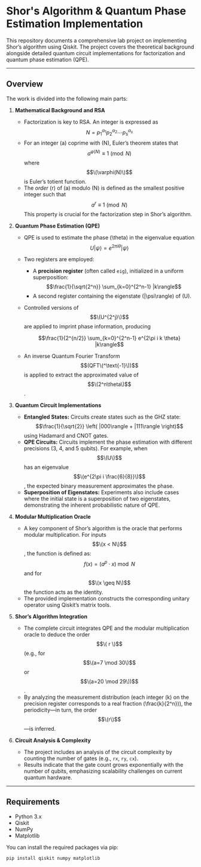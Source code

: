 <script type="text/javascript" async
  src="https://cdnjs.cloudflare.com/ajax/libs/mathjax/2.7.7/MathJax.js?config=TeX-MML-AM_CHTML">
</script>
# Shor's Algorithm & Quantum Phase Estimation Implementation

This repository documents a comprehensive lab project on implementing Shor’s algorithm using Qiskit. The project covers the theoretical background alongside detailed quantum circuit implementations for factorization and quantum phase estimation (QPE).

---

## Overview

The work is divided into the following main parts:

1. **Mathematical Background and RSA**  
   - Factorization is key to RSA. An integer is expressed as  
    $$N = p_1^{\alpha_1} p_2^{\alpha_2} \cdots p_s^{\alpha_s}$$
   - For an integer \(a\) coprime with \(N\), Euler’s theorem states that  
     $$a^{\varphi(N)} \equiv 1 \pmod{N}$$
     where $$\(\varphi(N)\)$$ is Euler’s totient function.
   - The *order* \(r\) of \(a\) modulo \(N\) is defined as the smallest positive integer such that  
     $$a^r \equiv 1 \pmod{N}$$
   This property is crucial for the factorization step in Shor’s algorithm.

2. **Quantum Phase Estimation (QPE)**  
   - QPE is used to estimate the phase \(\theta\) in the eigenvalue equation  
     $$U|\psi\rangle = e^{2\pi i\theta}|\psi\rangle$$
   - Two registers are employed:
     - A **precision register** (often called `eig`), initialized in a uniform superposition:
       $$\frac{1}{\sqrt{2^n}} \sum_{k=0}^{2^n-1} |k\rangle$$
     - A second register containing the eigenstate \(|\psi\rangle\) of \(U\).
   - Controlled versions of $$\(U^{2^j}\)$$ are applied to imprint phase information, producing  
     
     $$\frac{1}{2^{n/2}} \sum_{k=0}^{2^n-1} e^{2\pi i k \theta} |k\rangle$$
     
   - An inverse Quantum Fourier Transform $$(QFT\(^\text{-1}\))$$ is applied to extract the approximated value of $$\(2^n\theta\)$$.

3. **Quantum Circuit Implementations**
   - **Entangled States:** Circuits create states such as the GHZ state:
     $$\frac{1}{\sqrt{2}} \left( |000\rangle + |111\rangle \right)$$
     using Hadamard and CNOT gates.
   - **QPE Circuits:** Circuits implement the phase estimation with different precisions (3, 4, and 5 qubits). For example, when $$\(U\)$$ has an eigenvalue $$\(e^{2\pi i \frac{6}{8}}\)$$, the expected binary measurement approximates the phase.
   - **Superposition of Eigenstates:** Experiments also include cases where the initial state is a superposition of two eigenstates, demonstrating the inherent probabilistic nature of QPE.

4. **Modular Multiplication Oracle**
   - A key component of Shor’s algorithm is the oracle that performs modular multiplication. For inputs $$\(x < N\)$$, the function is defined as:
     $$f(x) = \left(a^p \cdot x\right) \bmod N$$
     and for $$\(x \geq N\)$$ the function acts as the identity.
   - The provided implementation constructs the corresponding unitary operator using Qiskit’s matrix tools.

5. **Shor’s Algorithm Integration**
   - The complete circuit integrates QPE and the modular multiplication oracle to deduce the order $$\( r \)$$ (e.g., for $$\(a=7 \mod 30\)$$ or $$\(a=20 \mod 29\))$$.
   - By analyzing the measurement distribution (each integer \(k\) on the precision register corresponds to a real fraction \(\frac{k}{2^n}\)), the periodicity—in turn, the order $$\(r\)$$—is inferred.

6. **Circuit Analysis & Complexity**
   - The project includes an analysis of the circuit complexity by counting the number of gates (e.g., `rx`, `ry`, `cx`).
   - Results indicate that the gate count grows exponentially with the number of qubits, emphasizing scalability challenges on current quantum hardware.

---

## Requirements

- Python 3.x
- Qiskit
- NumPy
- Matplotlib

You can install the required packages via pip:

```bash
pip install qiskit numpy matplotlib
